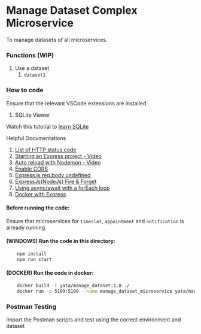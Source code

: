# Manage Dataset Complex Microservice

To manage datasets of all microservices.

### Functions (WIP)

1. Use a dataset
    1. `dataset1`

### How to code

Ensure that the relevant VSCode extensions are installed

1. SQLite Viewer

Watch this tutorial to [learn SQLite](https://www.youtube.com/watch?v=pd-0G0MigUA)

Helpful Documentations

1. [List of HTTP status code](https://en.wikipedia.org/wiki/List_of_HTTP_status_codes)
2. [Starting an Express project - Video](https://www.youtube.com/watch?v=Jcfo-j5y0rM)
3. [Auto reload with Nodemon - Video](https://www.youtube.com/watch?v=XgM_t9K_plw)
4. [Enable CORS](https://www.geeksforgeeks.org/how-to-allow-cors-in-express/)
5. [Express.js req.body undefined](https://stackoverflow.com/questions/9177049/express-js-req-body-undefined)
6. [ExpressJs(NodeJs) Fire & Forget](https://stackoverflow.com/questions/34716335/expressjsnodejs-fire-forget)
7. [Using async/await with a forEach loop](https://stackoverflow.com/questions/37576685/using-async-await-with-a-foreach-loop)
8. [Docker with Express](https://www.geeksforgeeks.org/how-to-dockerize-an-expressjs-app/)

#### Before running the code:

Ensure that microservices for `timeslot`, `appointment` and `notification` is already running.

#### (WINDOWS) Run the code in this directory:

```BASH
    npm install
    npm run start
```

#### (DOCKER) Run the code in docker:

```BASH
    docker build -t yata/manage_dataset:1.0 ./
    docker run -p 5109:5109 --name manage_dataset_microservice yata/manage_dataset_microservice:1.0
```

### Postman Testing

Import the Postman scripts and test using the correct environment and dataset
